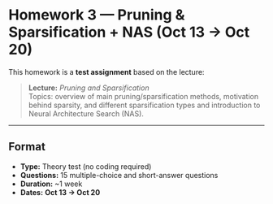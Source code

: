 # Homework 3 — Pruning & Sparsification + NAS (Oct 13 → Oct 20)

This homework is a **test assignment** based on the lecture:

> **Lecture:** *Pruning and Sparsification*  
> Topics: overview of main pruning/sparsification methods, motivation behind sparsity, and different sparsification types and introduction to Neural Architecture Search (NAS).

---

## Format

- **Type:** Theory test (no coding required)  
- **Questions:** 15 multiple-choice and short-answer questions  
- **Duration:** ~1 week  
- **Dates:** **Oct 13 → Oct 20**
